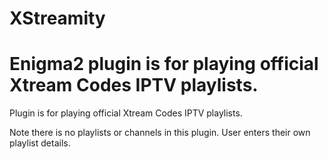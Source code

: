 # XStreamity

Enigma2 plugin is for playing official Xtream Codes IPTV playlists.
=======
Plugin is for playing official Xtream Codes IPTV playlists.

Note there is no playlists or channels in this plugin. User enters their own playlist details.
